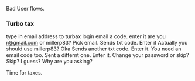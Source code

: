 Bad User flows.

### Turbo tax

type in email address to turbax login
email a code. enter it
are you <email>r@gmail.com or millerp83? Pick email.
Sends txt code. Enter it
Actually you should use millerp83? Oka
Sends another txt code. Enter it.
You need an email code too. Sent a differnt one. Enter it.
Change your password or skip? Skip? I guess? Why are you asking?

Time for taxes. 

